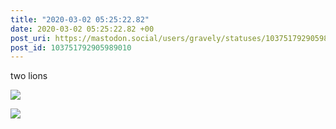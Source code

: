 ```yaml
---
title: "2020-03-02 05:25:22.82"
date: 2020-03-02 05:25:22.82 +00
post_uri: https://mastodon.social/users/gravely/statuses/103751792905989010
post_id: 103751792905989010
---
```

two lions


![](/images/25810553.jpg)

![](/images/25810554.jpg)

